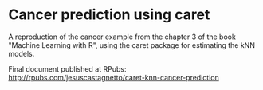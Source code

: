 # Cancer prediction using caret

A reproduction of the cancer example from the chapter 3 of the book
"Machine Learning with R", using the caret package for estimating the kNN models.

Final document published at RPubs: 
http://rpubs.com/jesuscastagnetto/caret-knn-cancer-prediction
